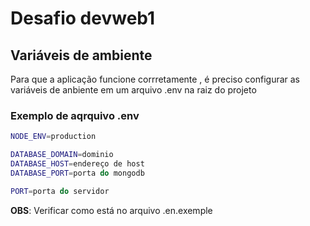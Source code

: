 # Desafio devweb1

## Variáveis de ambiente
Para que a aplicação funcione corrretamente , é preciso configurar as variáveis de anbiente em um arquivo .env na raiz do projeto

### Exemplo de aqrquivo .env
```bash
NODE_ENV=production

DATABASE_DOMAIN=dominio
DATABASE_HOST=endereço de host
DATABASE_PORT=porta do mongodb

PORT=porta do servidor
```

__OBS__:
Verificar como está no arquivo .en.exemple